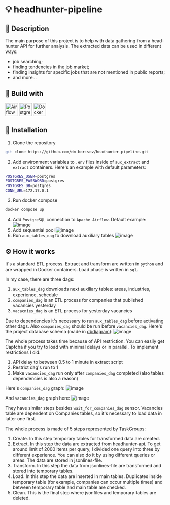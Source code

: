 # :bulb: headhunter-pipeline

## :page_facing_up: Description
The main purpose of this project is to help with data gathering from a head-hunter API for further analysis. The extracted data can be used in different ways:
- job searching;
- finding tendencies in the job market;
- finding insights for specific jobs that are not mentioned in public reports;
- and more...

## :toolbox: Build with
<div>
  <img alt="Airflow" src="https://github.com/dm-borisov/dm-borisov/assets/141336932/ee6ac6d5-a8f5-4e1c-aae1-4debabd711dc" height=40 width=40 />
  <img alt="PostgreSQL" src="https://cdn.jsdelivr.net/gh/devicons/devicon/icons/postgresql/postgresql-original.svg" height=40 width=40 />
  <img alt="Docker" src="https://cdn.jsdelivr.net/gh/devicons/devicon/icons/docker/docker-original.svg" height=40 width=40 />
</div>

## :construction: Installation
1. Clone the repository
```sh
git clone https://github.com/dm-borisov/headhunter-pipeline.git
```
2. Add environment variables to `.env` files inside of `aux_extract` and `extract` containers. Here's an example with default parameters:
```sh
POSTGRES_USER=postgres
POSTGRES_PASSWORD=postgres
POSTGRES_DB=postgres
CONN_URL=172.17.0.1
```
3. Run docker compose
```sh
docker compose up
```
4. Add `PostgreSQL` connection to `Apache Airflow`. Default example:
![image](https://github.com/dm-borisov/headhunter-pipeline/assets/141336932/2f04683c-4daa-4649-ab8c-ebc3d389d378)
5. Add sequential pool
![image](https://github.com/dm-borisov/headhunter-pipeline/assets/141336932/ce39c1cc-c6b5-4027-bb92-ccec54137944)
6. Run `aux_tables_dag` to download auxiliary tables
![image](https://github.com/dm-borisov/headhunter-pipeline/assets/141336932/557ba05a-2212-4b36-b09c-ba4a530e3fa0)

## :gear: How it works
It's a standard ETL process. Extract and transform are written in `python` and are wrapped in Docker containers. Load phase is written in `sql`.

In my case, there are three dags:
1. `aux_tables_dag` downloads next auxiliary tables: areas, industries, experience, schedule
2. `companies_dag` is an ETL process for companies that published vacancies yesterday
3. `vacacnies_dag` is an ETL process for yesterday vacancies

Due to dependencies it's necessary to run `aux_tables_dag` before activating other dags. Also `companies_dag` should be run before `vacancies_dag`. Here's the project database schema (made in [dbdiagram](https://dbdiagram.io/d)):
![image](https://github.com/dm-borisov/headhunter-pipeline/assets/141336932/d9c9c374-fbfd-4848-976c-7b9ff8a49a62)

The whole process takes time because of API restriction. You can easily get Captcha if you try to load with minimal delays or in parallel. To implement restrictions I did:
1. API delay to between 0.5 to 1 minute in extract script
2. Restrict dag's run to 1
3. Make `vacancies_dag` run only after `companies_dag` completed (also tables dependencies is also a reason)

Here's `companies_dag` graph:
![image](https://github.com/dm-borisov/headhunter-pipeline/assets/141336932/5513aa51-822f-4889-960c-079ec78cf9ca)

And `vacancies_dag` graph here:
![image](https://github.com/dm-borisov/headhunter-pipeline/assets/141336932/98171735-8ac7-4a9f-9028-cd5ee11ba385)

They have similar steps besides `wait_for_companies_dag` sensor. Vacancies table are dependent on Companies tables, so it's necessary to load data in latter one first.

The whole process is made of 5 steps represented by TaskGroups:
1. Create. In this step temporary tables for transformed data are created.
2. Extract. In this step the data are extracted from headhunter-api. To get around limit of 2000 items per query, I divided one query into three by different experience. You can also do it by using different queries or areas. The data are stored in jsonlines-file.
4. Transform. In this step the data from jsonlines-file are transformed and stored into temporary tables.
5. Load. In this step the data are inserted in main tables. Duplicates inside temporary table (for example, companies can occur multiple times) and between temporary table and main table are checked.
6. Clean. This is the final step where jsonfiles and temporary tables are deleted.
